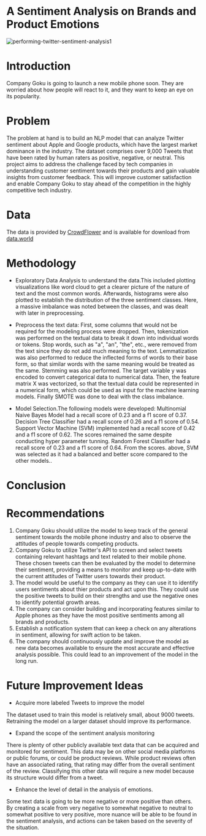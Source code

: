 # A Sentiment Analysis on Brands and Product Emotions
![performing-twitter-sentiment-analysis1](https://user-images.githubusercontent.com/117165965/225626996-b827379b-04c7-4c15-a9ac-7e1cbdf7083d.jpg)
# Introduction
Company Goku is going to launch a new mobile phone soon. They are worried about how people will react to it, and they want to keep an eye on its popularity.

# Problem
The problem at hand is to build an NLP model that can analyze Twitter sentiment about Apple and Google products, which have the largest market dominance in the industry. The dataset comprises over 9,000 Tweets that have been rated by human raters as positive, negative, or neutral. This project aims to address the challenge faced by tech companies in understanding customer sentiment towards their products and gain valuable insights from customer feedback. This will improve customer satisfaction and enable Company Goku to stay ahead of the competition in the highly competitive tech industry.


# Data

The data is provided by [CrowdFlower](https://data.world/crowdflower) and is available for download from [data.world](https://data.world/crowdflower/brands-and-product-emotions)

# Methodology

* Exploratory Data Analysis to understand the data.This included plotting visualizations like word cloud to get a clearer picture of the nature of text and the most common words. Afterwards, histograms were also plotted to establish the distribution of the three sentiment classes. Here, a massive imbalance was noted between the classes, and was dealt with later in preprocessing.


* Preprocess the text data: First, some columns that would not be required for the modeling process were dropped. Then, tokenization was performed on the textual data to break it down into individual words or tokens. Stop words, such as "a", "an", "the", etc., were removed from the text since they do not add much meaning to the text. Lemmatization was also performed to reduce the inflected forms of words to their base form, so that similar words with the same meaning would be treated as the same. Stemming was also performed. The target variable y was encoded to convert categorical data to numerical data. Then, the feature matrix X was vectorized, so that the textual data could be represented in a numerical form, which could be used as input for the machine learning models. Finally SMOTE was done to deal with the class imbalance.

* Model Selection.The following models were developed: Multinomial Naive Bayes Model had a recall score of 0.23 and a f1 score of 0.37.
Decision Tree Classifier had a recall score of 0.26 and a f1 score of 0.54.
Support Vector Machine (SVM) implemented had a recall score of 0.42 and a f1 score of 0.62. The scores remained the same despite conducting hyper parameter tunning.
Random Forest Classifier had a recall score of 0.23 and a f1 score of 0.64.
From the scores. above, SVM was selected as it had a balanced and better score compared to the other models..

# Conclusion



# Recommendations
1. Company Goku should utilize the model to keep track of the general sentiment towards the mobile phone industry and also to observe the attitudes of people towards competing products.
2. Company Goku  to utilize Twitter's API to screen and select tweets containing relevant hashtags and text related to their mobile phone. These chosen tweets can then be evaluated by the model to determine their sentiment, providing a means to monitor and keep up-to-date with the current attitudes of Twitter users towards their product.
3. The model would be useful to the company as they can use it to identify users sentiments about thier products and act upon this. They could use the positive tweets to build on their strengths and use the negative ones to identify potential growth areas.
4. The company can consider building and incorporating features similar to Apple phones as they have the most positive sentiments among all brands and products.
5. Establish a notification system that can keep a check on any alterations in sentiment, allowing for swift action to be taken.
6. The company should continuously update and improve the model as new data becomes available to ensure the most accurate and effective analysis possible. This could lead to an improvement of the model in the long run.


# Future Improvement Ideas
* Acquire more labeled Tweets to improve the model

The dataset used to train this model is relatively small, about 9000 tweets.  Retraining the model on a larger dataset should improve its performance.

* Expand the scope of the sentiment analysis monitoring

There is plenty of other publicly available text data that can be acquired and monitored for sentiment.  This data may be on other social media platforms or public forums, or could be product reviews. While product reviews often have an associated rating, that rating may differ from the overall sentiment of the review.  Classifying this other data will require a new model because its structure would differ from a tweet.

* Enhance the level of detail in the analysis of emotions.

Some text data is going to be more negative or more positive than others.  By creating a scale from very negative to somewhat negative to neutral to somewhat positive to very positive, more nuance will be able to be found in the sentiment analysis, and actions can be taken based on the severity of the situation.
